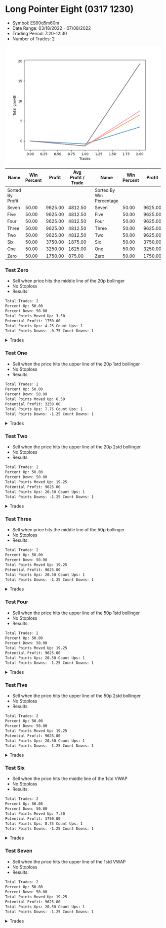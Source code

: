 # Long Pointer Eight (0317 1230) 
- Symbol: ES90d5m60m
- Date Range: 03/18/2022 - 07/08/2022
- Trading Period: 7:20-12:30
- Number of Trades: 2

![Plot](LongPointerEight(03171230)ES90d5m60m.png)

| Name | Win Percent | Profit | Avg Profit / Trade |     | Name | Win Percent | Profit | Avg Profit / Trade |
| ---- | ----------- | ------ | ------------------ | --- | ---- | ----------- | ------ | ------------------ |
| Sorted By <br> Profit | | | | | Sorted By <br> Win Percentage ||||
| Seven | 50.00 | 9625.00 | 4812.50 |     | Seven | 50.00 | 9625.00 | 4812.50 |
| Five | 50.00 | 9625.00 | 4812.50 |     | Five | 50.00 | 9625.00 | 4812.50 |
| Four | 50.00 | 9625.00 | 4812.50 |     | Four | 50.00 | 9625.00 | 4812.50 |
| Three | 50.00 | 9625.00 | 4812.50 |     | Three | 50.00 | 9625.00 | 4812.50 |
| Two | 50.00 | 9625.00 | 4812.50 |     | Two | 50.00 | 9625.00 | 4812.50 |
| Six | 50.00 | 3750.00 | 1875.00 |     | Six | 50.00 | 3750.00 | 1875.00 |
| One | 50.00 | 3250.00 | 1625.00 |     | One | 50.00 | 3250.00 | 1625.00 |
| Zero | 50.00 | 1750.00 | 875.00 |     | Zero | 50.00 | 1750.00 | 875.00 |

### Test Zero
* Sell when price hits the middle line of the 20p bollinger
* No Stoploss
* Results:
```
Total Trades: 2
Percent Up: 50.00
Percent Down: 50.00
Total Points Moved Up: 3.50
Potential Profit: 1750.00
Total Points Ups: 4.25 Count Ups: 1
Total Points Downs: -0.75 Count Downs: 1
```

<details><summary>Trades</summary>

<code>In: 2022-04-18 08:55:00		Out: 2022-04-18 09:54:40		Total Position Time: 59:40		Total Move Up: -0.75		Total to Date: -0.75</code> <br />
<code>In: 2022-06-27 12:10:00		Out: 2022-06-27 12:11:50		Total Position Time: 01:50		Total Move Up: 4.25		Total to Date: 3.50</code> <br />


</details>

### Test One
* Sell when the price hits the upper line of the 20p 1std bollinger
* No Stoploss
* Results:
```
Total Trades: 2
Percent Up: 50.00
Percent Down: 50.00
Total Points Moved Up: 6.50
Potential Profit: 3250.00
Total Points Ups: 7.75 Count Ups: 1
Total Points Downs: -1.25 Count Downs: 1
```

<details><summary>Trades</summary>

<code>In: 2022-04-18 08:55:00		Out: 2022-04-18 09:55:55		Total Position Time: 60:55		Total Move Up: -1.25		Total to Date: -1.25</code> <br />
<code>In: 2022-06-27 12:10:00		Out: 2022-06-27 12:15:20		Total Position Time: 05:20		Total Move Up: 7.75		Total to Date: 6.50</code> <br />


</details>

### Test Two
* Sell when the price hits the upper line of the 20p 2std bollinger
* No Stoploss
* Results:
```
Total Trades: 2
Percent Up: 50.00
Percent Down: 50.00
Total Points Moved Up: 19.25
Potential Profit: 9625.00
Total Points Ups: 20.50 Count Ups: 1
Total Points Downs: -1.25 Count Downs: 1
```

<details><summary>Trades</summary>

<code>In: 2022-04-18 08:55:00		Out: 2022-04-18 09:55:55		Total Position Time: 60:55		Total Move Up: -1.25		Total to Date: -1.25</code> <br />
<code>In: 2022-06-27 12:10:00		Out: 2022-06-28 06:30:05		Total Position Time: 1100:05		Total Move Up: 20.50		Total to Date: 19.25</code> <br />


</details>

### Test Three
* Sell when price hits the middle line of the 50p bollinger
* No Stoploss
* Results:
```
Total Trades: 2
Percent Up: 50.00
Percent Down: 50.00
Total Points Moved Up: 19.25
Potential Profit: 9625.00
Total Points Ups: 20.50 Count Ups: 1
Total Points Downs: -1.25 Count Downs: 1
```

<details><summary>Trades</summary>

<code>In: 2022-04-18 08:55:00		Out: 2022-04-18 09:55:55		Total Position Time: 60:55		Total Move Up: -1.25		Total to Date: -1.25</code> <br />
<code>In: 2022-06-27 12:10:00		Out: 2022-06-28 06:30:05		Total Position Time: 1100:05		Total Move Up: 20.50		Total to Date: 19.25</code> <br />


</details>

### Test Four
* Sell when the price hits the upper line of the 50p 1std bollinger
* No Stoploss
* Results:
```
Total Trades: 2
Percent Up: 50.00
Percent Down: 50.00
Total Points Moved Up: 19.25
Potential Profit: 9625.00
Total Points Ups: 20.50 Count Ups: 1
Total Points Downs: -1.25 Count Downs: 1
```

<details><summary>Trades</summary>

<code>In: 2022-04-18 08:55:00		Out: 2022-04-18 09:55:55		Total Position Time: 60:55		Total Move Up: -1.25		Total to Date: -1.25</code> <br />
<code>In: 2022-06-27 12:10:00		Out: 2022-06-28 06:30:05		Total Position Time: 1100:05		Total Move Up: 20.50		Total to Date: 19.25</code> <br />


</details>

### Test Five
* Sell when the price hits the upper line of the 50p 2std bollinger
* No Stoploss
* Results:
```
Total Trades: 2
Percent Up: 50.00
Percent Down: 50.00
Total Points Moved Up: 19.25
Potential Profit: 9625.00
Total Points Ups: 20.50 Count Ups: 1
Total Points Downs: -1.25 Count Downs: 1
```

<details><summary>Trades</summary>

<code>In: 2022-04-18 08:55:00		Out: 2022-04-18 09:55:55		Total Position Time: 60:55		Total Move Up: -1.25		Total to Date: -1.25</code> <br />
<code>In: 2022-06-27 12:10:00		Out: 2022-06-28 06:30:05		Total Position Time: 1100:05		Total Move Up: 20.50		Total to Date: 19.25</code> <br />


</details>

### Test Six
* Sell when the price hits the middle line of the 1std VWAP
* No Stoploss
* Results:
```
Total Trades: 2
Percent Up: 50.00
Percent Down: 50.00
Total Points Moved Up: 7.50
Potential Profit: 3750.00
Total Points Ups: 8.75 Count Ups: 1
Total Points Downs: -1.25 Count Downs: 1
```

<details><summary>Trades</summary>

<code>In: 2022-04-18 08:55:00		Out: 2022-04-18 09:55:55		Total Position Time: 60:55		Total Move Up: -1.25		Total to Date: -1.25</code> <br />
<code>In: 2022-06-27 12:10:00		Out: 2022-06-27 12:45:40		Total Position Time: 35:40		Total Move Up: 8.75		Total to Date: 7.50</code> <br />


</details>

### Test Seven
* Sell when the price hits the upper line of the 1std VWAP
* No Stoploss
* Results:
```
Total Trades: 2
Percent Up: 50.00
Percent Down: 50.00
Total Points Moved Up: 19.25
Potential Profit: 9625.00
Total Points Ups: 20.50 Count Ups: 1
Total Points Downs: -1.25 Count Downs: 1
```

<details><summary>Trades</summary>

<code>In: 2022-04-18 08:55:00		Out: 2022-04-18 09:55:55		Total Position Time: 60:55		Total Move Up: -1.25		Total to Date: -1.25</code> <br />
<code>In: 2022-06-27 12:10:00		Out: 2022-06-28 06:30:05		Total Position Time: 1100:05		Total Move Up: 20.50		Total to Date: 19.25</code> <br />


</details>